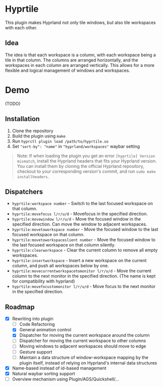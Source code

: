 # Hyprtile

This plugin makes Hyprland not only tile windows, but also tile workspaces with each other.

## Idea

The idea is that each workspace is a column, with each workspace being a tile in that column. The columns are arranged horizontally, and the workspaces in each column are arranged vertically. This allows for a more flexible and logical management of windows and workspaces.

# Demo

(TODO)

## Installation

1. Clone the repository
1. Build the plugin using `make`
1. Run `hyprctl plugin load /path/to/hyprtile.so`
1. Set `"sort-by": "name"` in `"hyprland/workspaces"` waybar setting

> Note: If when loading the plugin you get an error `[hyprtile] Version mismatch`, install the Hyprland headers that fits your Hyprland version. You can install them by cloning the official Hyprland repository, checkout to your corresponding version's commit, and run `sudo make installheaders`.

## Dispatchers

- `hyprtile:workspace number` - Switch to the last focused workspace on that column.
- `hyprtile:movefocus l/r/u/d` - Movefocus in the specified direction.
- `hyprtile:movewindow l/r/u/d` - Move the focused window in the specified direction. Can move the window to adjacent workspaces.
- `hyprtile:movetoworkspace number` - Move the focused window to the last focused workspace on that column.
- `hyprtile:movetoworkspaceslient number` - Move the focused window to the last focused workspace on that column silently.
- `hyprtile:clearworkspace` - Clear the current column to remove all empty workspaces.
- `hyprtile:insertworkspace` - Insert a new workspace on the current column, and push all workspaces below by one.
- `hyprtile:movecurrentworkspacetomonitor l/r/u/d` - Move the current column to the next monitor in the specified direction. (The name is kept for compatibility with hyprland)
- `hyprtile:movefocustomonitor l/r/u/d` - Move focus to the next monitor in the specified direction.

## Roadmap

- [x] Rewriting into plugin
  - [ ] Code Refactoring
  - [x] General animation control
  - [x] Dispatcher for moving the current workspace around the column
  - [ ] Dispatcher for moving the current workspace to other columns
  - [ ] Moving windows to adjacent workspaces should move to edge
  - [ ] Gesture support
  - [ ] Maintain a data structure of window-workspace mapping by the plugin itself, instead of relying on Hyprland's internal data structures
- [x] Name-based instead of id-based management
- [x] Natural waybar sorting support
- [ ] Overview mechanism using Plugin/AGS/Quickshell/...
